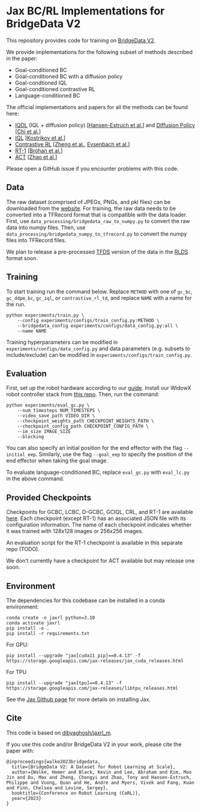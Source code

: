 # Jax BC/RL Implementations for BridgeData V2

This repository provides code for training on [BridgeData V2](https://rail-berkeley.github.io/bridgedata/).

We provide implementations for the following subset of methods described in the paper:

- Goal-conditioned BC
- Goal-conditioned BC with a diffusion policy 
- Goal-condtioned IQL
- Goal-conditioned contrastive RL 
- Language-conditioned BC

The official implementations and papers for all the methods can be found here:
- [IQDL](https://github.com/philippe-eecs/IDQL) (IQL + diffusion policy) [[Hansen-Estruch et al.](https://github.com/philippe-eecs/IDQL)] and [Diffusion Policy](https://diffusion-policy.cs.columbia.edu/) [[Chi et al.](https://diffusion-policy.cs.columbia.edu/)]
- [IQL](https://github.com/ikostrikov/implicit_q_learning) [[Kostrikov et al.](https://arxiv.org/abs/2110.06169)]
- [Contrastive RL](https://chongyi-zheng.github.io/stable_contrastive_rl/) [[Zheng et al.](https://arxiv.org/abs/2306.03346), [Eysenbach et al.](https://arxiv.org/abs/2206.07568)]
- [RT-1](https://github.com/google-research/robotics_transformer) [[Brohan et al.](https://arxiv.org/abs/2212.06817)]
- [ACT](https://github.com/tonyzhaozh/act) [[Zhao et al.](https://arxiv.org/abs/2304.13705)]

Please open a GitHub issue if you encounter problems with this code. 

## Data 

The raw dataset (comprised of JPEGs, PNGs, and pkl files) can be downloaded from the [website](https://rail-berkeley.github.io/bridgedata/). For training, the raw data needs to be converted into a TFRecord format that is compatible with the data loader. First, use `data_processing/bridgedata_raw_to_numpy.py` to convert the raw data into numpy files. Then, use `data_processing/bridgedata_numpy_to_tfrecord.py` to convert the numpy files into TFRecord files. 

We plan to release a pre-processed [TFDS](https://www.tensorflow.org/datasets/catalog/overview) version of the data in the [RLDS](https://github.com/google-research/rlds) format soon.

## Training

To start training run the command below. Replace `METHOD` with one of `gc_bc`, `gc_ddpm_bc`, `gc_iql`, or `contrastive_rl_td`, and replace `NAME` with a name for the run. 

```
python experiments/train.py \
    --config experiments/configs/train_config.py:METHOD \
    --bridgedata_config experiments/configs/data_config.py:all \
    --name NAME
```

Training hyperparameters can be modified in `experiments/configs/data_config.py` and data parameters (e.g. subsets to include/exclude) can be modified in `experiments/configs/train_config.py`. 

## Evaluation

First, set up the robot hardware according to our [guide](https://docs.google.com/document/d/1si-6cTElTWTgflwcZRPfgHU7-UwfCUkEztkH3ge5CGc/edit?usp=sharing). Install our WidowX robot controller stack from [this repo](https://github.com/rail-berkeley/bridge_data_robot). Then, run the command:

```
python experiments/eval_gc.py \
    --num_timesteps NUM_TIMESTEPS \
    --video_save_path VIDEO_DIR \
    --checkpoint_weights_path CHECKPOINT_WEIGHTS_PATH \
    --checkpoint_config_path CHECKPOINT_CONFIG_PATH \
    --im_size IMAGE_SIZE
    --blocking
```

You can also specify an initial position for the end effector with the flag `--initial_eep`. Similarly, use the flag `--goal_eep` to specify the position of the end effector when taking the goal image.

To evaluate language-conditioned BC, replace `eval_gc.py` with `eval_lc.py` in the above command.

## Provided Checkpoints

Checkpoints for GCBC, LCBC, D-GCBC, GCIQL, CRL, and RT-1 are available [here](https://rail.eecs.berkeley.edu/datasets/bridge_release/checkpoints/). Each checkpoint (except RT-1) has an associated JSON file with its configuration information. The name of each checkpoint indicates whether it was trained with 128x128 images or 256x256 images.

An evaluation script for the RT-1 checkpoint is available in this separate repo (TODO).

We don't currently have a checkpoint for ACT available but may release one soon. 

## Environment

The dependencies for this codebase can be installed in a conda environment:

```
conda create -n jaxrl python=3.10
conda activate jaxrl
pip install -e . 
pip install -r requirements.txt
```
For GPU:
```
pip install --upgrade "jax[cuda11_pip]==0.4.13" -f https://storage.googleapis.com/jax-releases/jax_cuda_releases.html
```

For TPU
```
pip install --upgrade "jax[tpu]==0.4.13" -f https://storage.googleapis.com/jax-releases/libtpu_releases.html
```
See the [Jax Github page](https://github.com/google/jax) for more details on installing Jax. 

## Cite

This code is based on [dibyaghosh/jaxrl_m](https://github.com/dibyaghosh/jaxrl_m).

If you use this code and/or BridgeData V2 in your work, please cite the paper with:

```
@inproceedings{walke2023bridgedata,
  title={BridgeData V2: A Dataset for Robot Learning at Scale},
  author={Walke, Homer and Black, Kevin and Lee, Abraham and Kim, Moo Jin and Du, Max and Zheng, Chongyi and Zhao, Tony and Hansen-Estruch, Philippe and Vuong, Quan and He, Andre and Myers, Vivek and Fang, Kuan and Finn, Chelsea and Levine, Sergey},
  booktitle={Conference on Robot Learning (CoRL)},
  year={2023}
}
```
